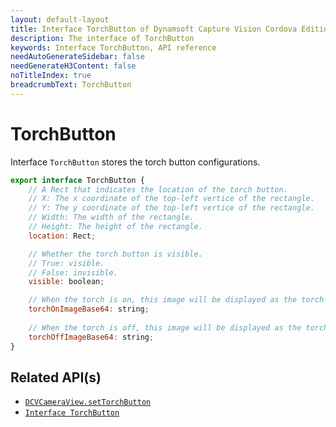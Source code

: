```yaml
---
layout: default-layout
title: Interface TorchButton of Dynamsoft Capture Vision Cordova Edition
description: The interface of TorchButton
keywords: Interface TorchButton, API reference
needAutoGenerateSidebar: false
needGenerateH3Content: false
noTitleIndex: true
breadcrumbText: TorchButton
---
```


# TorchButton

Interface `TorchButton` stores the torch button configurations.

```js
export interface TorchButton {
    // A Rect that indicates the location of the torch button.
    // X: The x coordinate of the top-left vertice of the rectangle.
    // Y: The y coordinate of the top-left vertice of the rectangle.
    // Width: The width of the rectangle.
    // Height: The height of the rectangle.
    location: Rect;

    // Whether the torch button is visible.
    // True: visible.
    // False: invisible.
    visible: boolean;

    // When the torch is on, this image will be displayed as the torch image.
    torchOnImageBase64: string;
    
    // When the torch is off, this image will be displayed as the torch image.
    torchOffImageBase64: string;
}
```

## Related API(s)

- [`DCVCameraView.setTorchButton`](camera-view.md#settorchbutton)
- [`Interface TorchButton`](interface-torch-button.md)

